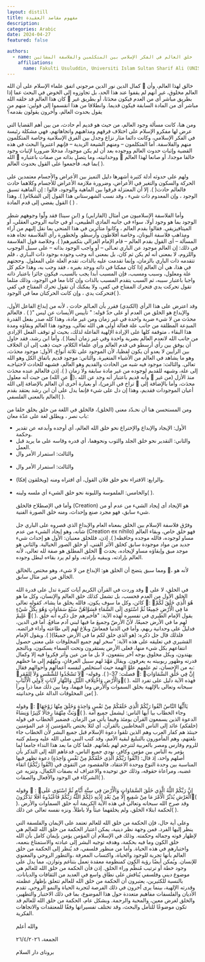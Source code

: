 ```yaml
---
layout: distill
title: مفهوم مقاصد العقيدة
description:
categories: Arabic
date: 2024-04-27
featured: false

authors:
  - name: خلق العالم في الفكر الإسلامي بين المتكلمين والفلاسفة المشائين
    affiliations:
      name: Fakulti Usuluddin, Universiti Islam Sultan Sharif Ali (UNISSA)
---
```


<div class="rtl">
كمال الدين نور الدين مرجوني
اتفق علماء الإسلام على أن الله  خالق لهذا العالم، وأن العالم مخلوق، غير أنهم لم يقفوا عند هذا الحد، بل تجاوزوه إلى الخوض في البحث عما إذا كان هذا العالم قد خلقه الله  بطريق مباشر أى من العدم فيكون محدَثا، أو بطريق غير مباشر أى من المادة السابقة فيكون قديما. وانطلاقا من هذا انقسموا إلى قولين: منهم من يقول بحدوث العالم، وآخرون يقولون بقدمه؟
<br>
<br>
ومن هنا، كانت مسألة وجود العالم، من حيث هو قديم أم حادث، من بين أهم القضايا التي عرض لها مفكرو الإسلام على اختلاف فرقهم ومذاهبهم واتجاهاتهم، فهي مشكلة رئيسة في الفكر الإسلامي، وكانت دائما مثار نزاع وجدل بين الفرق الإسلامية وخاصة المتكلمون منهم والفلاسفة. أما المتكلمون – ومنهم الشيعة الزيدية – فإنهم اعتبروا البحث في هذه القضية وإثبات حدوث العالم ووجوده بعد أن لم يكن موجودا، مدخلا ضروريا لإثبات وجود الله  ووحدانيته، وما يتصل بذاته من صفات باعتباره  خالقا موجدا، أو صانعا لهذا العالم بما فيه. فأجمعوا على القول بحدوث العالم( ).
<br>
<br>
ولهم على حدوثه أدلة كثيرة أشهرها دليل التميز بين الأعراض والأجسام معتمدين على الحركة والسكون والتغير في الأعراض، وضرورة ملازمة الأعراض للأجسام وكلاهما حادث فالعالم حادث( ). إلا أن المعتزلة فرقوا بين الماهية والوجود، قالوا : إن الماهية تسبق الوجود ، وإن المعدوم ذات شيء ، وقد نسب الشهرستاني هذا القول إلى الشحّام( ). وهذا القول يفضي إلى قدم المادة ( ) .
<br>
<br>
وأما الفلاسفة الإسلاميون من أمثال (الفارابي) و (ابن سينا) فقد ولّوا وجوههم شطر الوجود بما هو وجود أولا، سواء في جانبه المادي الطبيعي، أو في جانبه الروحي العقلي، أو الميتافيزيقي. فقالوا بقدم العالم ، وكانوا متأثرين في هذا المنحى بما نقل إليهم من آراء ومذاهب فلاسفة اليونان، وخاصة أفلاطون وأرسطو. ولخطورة رأي الفلاسفة تجاه هذه المسألة – أى القول بقدم العالم – قام الإمام الغزالي بتكفيرهم( ). وخلاصة قول الفلاسفة في ذلك: إن العالم موجود عن الباري تعـالى – أو واجب الوجود بذاته – على سبيل الوجوب واللزوم، لا بمعنى أنه لم يكن ثم كان، بل بمعنى أنه وجب وجوده بوجود ذات البـاري ، فلم تتقدمه ذات الباري بالزمان، وإنما تقدمت عليه بالذات، تقدم العلة على المعلول. وحجتهم في هذا، هي أن العالم إذا كان ممكنا في ذاته ووجد بغيره ، فقد وجب به، وهذا حكم كل علة ومعلول، وسبب ومسبب، فإن المسبب أبدا يجب بالسبب، فيكون جائزا باعتبار ذاته واجبا باعتبار سببه، ثم السبب يتقدم المسبب بالذات وإن كانا معا في الوجود، وذلك مثلما تقول تحركت يدي فتحرك المفتاح في كفي، ولا يمكنك أن تقول تحرك المفتاح في كفي فتحركت يدي ، وإن كانت الحركتان معا في الوجود( ).
<br>
<br>
وقد اعترض على هذا الرأي (الكندي) فقرر بأن العـالم حادث ، لأنه من إبداع الفاعل الأول، والإبداع هو الخلق من العدم أو على حدّ قوله: " تأييس الأيسات عن ليس "( ) . فالعالم محدَث من لا شيء ضربة واحدة في غير زمان ومن غير مادة، وهذا كله صدر بفعل القدرة المبدِعة المطلقة من جانب علة فعالة أولى هي الله تعالى، ووجود هذا العالم وبقاؤه ومدة هذا البقاء ، متوقفة كلها على الإرادة الإلهية الفاعلة لذلك، بحيث لو توقف الفعل الإرادي من جانب الله لانعدم العالم بضربة واحدة وفي غير زمان أيضا( ). وأما ابن رشد، فقد حاول أن يوفق بين رأي أرسطو في قدم العالم ورأي علماء الكلام، حيث ذهب إلى أن الخلاف بين الرأيين لا يعدو أن يكون لفظيا، لأن الموجود على ثلاثة أنواع، الأول: موجود محدَث، وهو ما يشاهد في العالم من الأشياء المتغيرة. والثاني: موجود قديم باتفاق الكل وهو الله تعالى. والثالث: موجود فيه شبه من الحادث والقديم وهو العالم، فشبهه للحادث لاحتياجـه إلى علة، وشبهه للقديم لوجوده من غير مادة سابقة ولا زمان ( ). إذن فالعالم عنده محدَث من حيث أنه معلول (عن الله )، وأنه قديم باعتبار أنه وجد عن الله  منذ الأزل (من غير تراخ في الزمن)، أو بعبارة أخرى أن العالم بالإضافة إلى الله  محدَث، وأما بالإضافة إلى أعيان الموجودات فقديم، وهذا إن دل على شيء فإنما يدل على أن ابن رشد يعتقد بقدم العالم بالمعنى الفلسفي( ).
<br>
<br>
ومن المستحسن هنا أن نحـدّد معنى (الخلق)، فالخلق في اللغة من خلق يخلق خلقا من باب نصر ، ويطلق لغة على عدّة معان:
<br>

- الأول: الإيجاد والإبداع والإختراع نحو خلق الله العالم، أي أوجده وأبدعه عن تقدير وحكمة.
  <br>
- والثاني: التقدير نحو خلق الجلد والثوب ونحوهما، أي قدره وقاسه على ما يريد قبل العمل.
  <br>
- والثالث: استمرار الأمر وال
  <br>
  <br>
- والثالث: استمرار الأمر وال
  <br>
  <br>
- والرابع: الافتراء نحو خلق فلان القول، أي افتراه ومنه (ويخلقون إفكا).
  <br>
  <br>
- والخامس: الملموسة والليونة نحو خلق الشيء أي ملسه ولينه( ).
  <br>
  <br>
  وأما في الإصطلاح فالخلق (Creation) هو الإيجاد أى إيجاد الشيء من عدم أو من شيء سابق، فهو مجرد صنع وإحداث، ومنه خلق الصورة الفنية.
  <br>
  <br>
  وفرّق فلاسفة الإسلام بين الخلق بمعناه العام والإبداع الذي قصروه على الباري جل شأنه، وهو إيجاد الشيء من عدم (Creation ex nihilo) فهو خلق خاص، وبقاء العالم مساو لوجوده، فالله موجده وحافظه( ). إذن، فللخلق معنيان: الأول هو إحداث شيء جديد من مواد موجودة سابق كخلق الأثر الفني، أو خلق الصور الخيالية. والثاني هو الخلق المطلق هو صفة لله تعالى، لأنه  موجد مبق وإبقاؤه مساو لإيجاده، يحدث العالم بإرادته، ويبقيه بإرادته، ولو لم يرد بقاءه لبطل وجوده.
  <br>
  <br>
  ومما سبق يتضح أن الخلق هو: الإبداع من لا شيء، وهو مختص بالخالق ، لأنه هو الخالق من غير مثال سابق.
  <br>
  <br>
  وقد وردت في القرآن الكريم آيات كثيرة تدل على قدرة الله  في الخلق، لا على الخلق الأول من العدم فحسب، بل تشمل كذلك خلق العالم والإنسان، وكل ما هو كائن، وكل ما سوف يكون، فالله يخلق ما يشاء، كقوله تعالى : هُوَ الَّذِي خَلَقَ لَكُمْ مَا فِي الْأَرْضِ جَمِيعًا ثُمَّ اسْتَوَى إِلَى السَّمَاءِ فَسَوَّاهُنَّ سَبْعَ سَمَاوَاتٍ وَهُوَ بِكُلِّ شَيْءٍ عَلِيمٌ ( ). يقول الإمام الطبري في تفسيره لهذه الآية: "فأخبرهم جل ذكره أنه خلق لهم ما في الأرض جميعًا، لأنّ الأرضّ وجميعَ ما فيها لبني آدم منافعُ. أما في الدين، فدليلٌ على وحدانية ربهم، وأما في الدنيا فمعاشٌ وبلاغ لهم إلى طاعته وأداء فرائضه. فلذلك قال جل ذكره: (هو الذي خلق لكم ما في الأرض جميعًا)( ). ويقول الإمام القشيري في تعليقه على هذه الآية: "سخر لهم جميع المخلوقات على معنى حصول انتفاعهم بكل شيء منها، فعلى الأرض يستقرون وتحت السماء يسكنون، وبالنجم يهتدون، وبكل مخلوق بوجه آخر ينتفعون، لا بل ما من عين وأثر فكروا فيه إلا وكمال قدرته وظهور ربوبيته به يعرفون. ويقال مَهَّدَ لهم سبيل العرفان، ونبَّهَهُم إلى ما خصَّهم به من الإحسان، ثم علمهم علوَّ الهمة حيث استخلص لنفسه أعمالهم وأحوالهم فقال: لاَ تَسْجُدُوا للشَّمْسِ وَلاَ لِلقَمَرِ -فصلت: 37-( ).
  وقوله : إِنَّ فِي خَلْقِ السَّمَاوَاتِ وَالْأَرْضِ وَاخْتِلَافِ اللَّيْلِ وَالنَّهَارِ لَآيَاتٍ لِأُولِي الْأَلْبَابِ( ). فهذه الآية دليل على تفرد الله سبحانه وتعالى بالإلهية بخلق السموات والأرض وما فيهما، وما بين ذلك مما ذرأ وبرأ من المخلوقات الدالة على وحدانيته( ).
  <br>
  <br>
  وقوله : يَاأَيُّهَا النَّاسُ اتَّقُوا رَبَّكُمْ الَّذِي خَلَقَكُمْ مِنْ نَفْسٍ وَاحِدَةٍ وَخَلَقَ مِنْهَا زَوْجَهَا وَبَثَّ مِنْهُمَا رِجَالًا كَثِيرًا وَنِسَاءً( ). وجاء الخطاب بيا أيها الناس: ليشمل جميع أمة الدعوة الذين يسمعون القرآن يومئذ وفيما يأتي من الزمان. فضمير الخطاب في قوله (خلقكم) عائد إلى الناس المخاطبين بالقرآن، أي لئلا يختص بالمؤمنين إذ غير المؤمنين حينئذ هم كفار العرب وهم الذين تلقوا دعوة الإسلام قبل جميع البشر لأن الخطاب جاء بلغتهم، وهم المأمورون بالتبليغ لبقية الأمم، وقد كتب النبي صلى الله عليه وسلم كتبه للروم وفارس ومصر بالعربية لتترجم لهم بلغاتهم. فلما كان ما بعد هذا النداء جامعا لما يؤمر به الناس بين مؤمن وكافر، نودي جميع الناس، فدعاهم الله إلى التذكر بأن أصلهم واحد، إذ قال: (اتَّقُوا رَبَّكُمُ الَّذِي خَلَقَكُمْ مِنْ نَفْسٍ وَاحِدَةٍ) دعوة تظهر فيها المناسبة بين وحدة النوع ووحدة الاعتقاد، فالمقصود من التقوى في (اتَّقُوا رَبَّكُمُ) اتقاء غضبه، ومراعاة حقوقه، وذلك حق توحيده والاعتراف له بصفات الكمال، وتنزيه عن الشركاء في الوجود والأفعال والصفات( ).
  <br>
  <br>
  وقوله  : إِنَّ رَبَّكُمْ اللَّهُ الَّذِي خَلَقَ السَّمَاوَاتِ وَالْأَرْضَ فِي سِتَّةِ أَيَّامٍ ثُمَّ اسْتَوَى عَلَى الْعَرْشِ يُدَبِّرُ الْأَمْرَ مَا مِنْ شَفِيعٍ إِلَّا مِنْ بَعْدِ إِذْنِهِ ذَلِكُمْ اللَّهُ رَبُّكُمْ فَاعْبُدُوهُ أَفَلَا تَذَكَّرُونَ( ). وقد صرح الله سبحانه وتعالى في هذه الآية الكريمة أنه خلق السماوات والأرض لحكمة ابتلاء الخلق، ولم يخلقهما عبثاً ولا باطلاً. ونزه نفسه تعالى عن ذلك( ).
  <br>
  <br>
  وعلى أية حال، فإن الحكمة من خلق الله للعالم تعتمد على الإيمان والفلسفة التي ينظر إليها الفرد. فمن وجهة نظر دينية، يمكن اعتبار الحكمة من خلق الله للعالم هي لإظهار قوته وجماله وحكمته. وذلك في الإسلام أن المؤمن يؤمن بإيمان كامل بأن الله خلق الكون وما فيه بحكمة، وهدفه توجيه البشر إلى عبادته والاستمتاع بنعمه، واختبارهم في هذه الحياة. وأما من منظور فلسفي، قد يُنظر إلى الحكمة من خلق العالم بأنها تجربة للوجود والحياة، واكتساب المعرفة ،والتطور الروحي والمعنوي للإنسان. ويُمكن أيضًا رؤية الكون كمنظومة معقدة تعمل بتناغم وتوازن، مما يدل على وجود خطة أو ترتيب مُنظّم وراء الخلق. إذن فأن الحكمة من خلق الله للعالم هي موضوع ديني وفلسفي يُناقش على نطاق واسع في العديد من الثقافات والديانات. بالنسبة للكثيرين، يعتبرون أن الحكمة من خلق الله للعالم تتعلق بإظهار عظمته وقدرته الإلهية، بينما يرى آخرون في ذلك الفرصة لتجربة الحياة والنمو الروحي. تقدم الأديان والفلسفات مفاهيم متعددة حول هذا الموضوع، بما في ذلك الاختبار والتطهير، والخلق لغرض معين، والمحبة والرحمة. وبشكل عام، الحكمة من خلق الله للعالم قد تكون موضوعًا للتأمل والبحث، وقد تختلف تفسيراتها وفقًا للمعتقدات والاتجاهات الفكرية.
  <br>
  <br>
  والله أعلم
  <br>
  <br>
  الجمعة، ٢٦/٤/٢٠٢٦
  <br>
  <br>
  بروناى دار السلام
  <br>
  <br>
